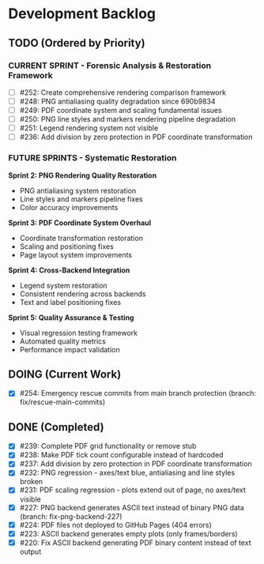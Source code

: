 # Development Backlog

## TODO (Ordered by Priority)

### CURRENT SPRINT - Forensic Analysis & Restoration Framework
- [ ] #252: Create comprehensive rendering comparison framework
- [ ] #248: PNG antialiasing quality degradation since 690b9834
- [ ] #249: PDF coordinate system and scaling fundamental issues
- [ ] #250: PNG line styles and markers rendering pipeline degradation
- [ ] #251: Legend rendering system not visible
- [ ] #236: Add division by zero protection in PDF coordinate transformation

### FUTURE SPRINTS - Systematic Restoration
**Sprint 2: PNG Rendering Quality Restoration**
- PNG antialiasing system restoration
- Line styles and markers pipeline fixes
- Color accuracy improvements

**Sprint 3: PDF Coordinate System Overhaul**
- Coordinate transformation restoration
- Scaling and positioning fixes
- Page layout system improvements

**Sprint 4: Cross-Backend Integration**
- Legend system restoration
- Consistent rendering across backends
- Text and label positioning fixes

**Sprint 5: Quality Assurance & Testing**
- Visual regression testing framework
- Automated quality metrics
- Performance impact validation

## DOING (Current Work)
- [x] #254: Emergency rescue commits from main branch protection (branch: fix/rescue-main-commits)

## DONE (Completed)
- [x] #239: Complete PDF grid functionality or remove stub
- [x] #238: Make PDF tick count configurable instead of hardcoded
- [x] #237: Add division by zero protection in PDF coordinate transformation
- [x] #232: PNG regression - axes/text blue, antialiasing and line styles broken
- [x] #231: PDF scaling regression - plots extend out of page, no axes/text visible
- [x] #227: PNG backend generates ASCII text instead of binary PNG data (branch: fix-png-backend-227)
- [x] #224: PDF files not deployed to GitHub Pages (404 errors)
- [x] #223: ASCII backend generates empty plots (only frames/borders)
- [x] #220: Fix ASCII backend generating PDF binary content instead of text output